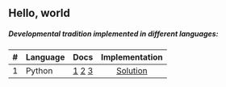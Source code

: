 ## Hello, world

##### Developmental tradition implemented in different languages:
| # | Language | Docs | Implementation |
| :---: | :--- | :---: | :---: |
| 1 | Python | [1](https://www.python.org/doc/) [2](https://devdocs.io/python~2.7/) [3](https://devdocs.io/python~3.7/) | [Solution](hw_python.py) |